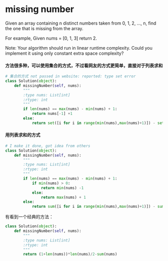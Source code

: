 # missing number

Given an array containing n distinct numbers taken from 0, 1, 2, ..., n, find the one that is missing from the array.

For example,
Given nums = [0, 1, 3] return 2.

Note:
Your algorithm should run in linear runtime complexity. Could you implement it using only constant extra space complexity?

#### 方法很多种，可以使用集合的方式，不过看网友的方式更简单，直接对于列表求和

```python
# 集合的方式 not passed in website: reported: type set error
class Solution(object):
    def missingNumber(self, nums):
        """
        :type nums: List[int]
        :rtype: int
        """
        if len(nums) == max(nums) - min(nums) + 1:
            return nums[-1] +1
        else:
            return set([i for i in range(min(nums),max(nums)+1)]) - set(nums)

```
#### 用列表求和的方式
```python
# I make it done, got idea from others
class Solution(object):
    def missingNumber(self, nums):
        """
        :type nums: List[int]
        :rtype: int
        """
        if len(nums) == max(nums) - min(nums) + 1:
            if min(nums) > 0:
                return min(nums) -1            
            else:
                return max(nums) + 1
        else:
            return sum([i for i in range(min(nums),max(nums)+1)]) - sum(nums)
```

有看到一个经典的方法：

```python
class Solution(object):
    def missingNumber(self, nums):
        """
        :type nums: List[int]
        :rtype: int
        """
        return (1+len(nums))*len(nums)/2-sum(nums)
```
